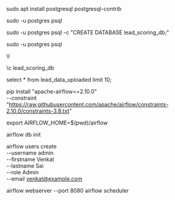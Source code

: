 sudo apt install postgresql postgresql-contrib

sudo -u postgres psql

sudo -u postgres psql -c "CREATE DATABASE lead_scoring_db;"

sudo -u postgres psql

\l

\c lead_scoring_db

select * from lead_data_uploaded limit 10;

pip install "apache-airflow==2.10.0" \
--constraint "https://raw.githubusercontent.com/apache/airflow/constraints-2.10.0/constraints-3.8.txt"


export AIRFLOW_HOME=$(pwd)/airflow


airflow db init

airflow users create \
    --username admin \
    --firstname Venkat \
    --lastname Sai \
    --role Admin \
    --email venkat@example.com


airflow webserver --port 8080
airflow scheduler

